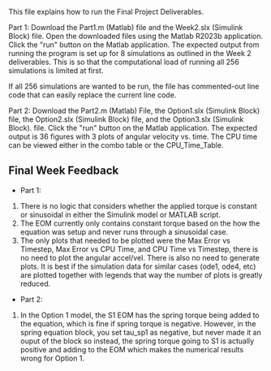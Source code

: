 This file explains how to run the Final Project Deliverables.


Part 1: Download the Part1.m (Matlab) file and the Week2.slx (Simulink Block) file. Open the downloaded files using the Matlab R2023b application. Click the "run" button on the Matlab application. The expected output from running the program is set up for 8 simulations as outlined in the Week 2 deliverables. This is so that the computational load of running all 256 simulations is limited at first. 

If all 256 simulations are wanted to be run, the file has commented-out line code that can easily replace the current line code. 

Part 2: Download the Part2.m (Matlab) File, the Option1.slx (Simulink Block) file, the Option2.slx (Simulink Block) file, and the Option3.slx (Simulink Block).  file. Click the "run" button on the Matlab application. The expected output is 36 figures with 3 plots of angular velocity vs. time. The CPU time can be viewed either in the combo table or the CPU_Time_Table. 

## Final Week Feedback
- Part 1: 
1) There is no logic that considers whether the applied torque is constant or sinusoidal in either the Simulink model or MATLAB script.
2) The EOM currently only contains constant torque based on the how the equation was setup and never runs through a sinusoidal case.
3) The only plots that needed to be plotted were the Max Error vs Timestep, Max Error vs CPU Time, and CPU Time vs Timestep, there is no need to plot the angular accel/vel. There is also no need to generate plots. It is best if the simulation data for similar cases (ode1, ode4, etc) are plotted together with legends that way the number of plots is greatly reduced.
- Part 2:
1) In the Option 1 model, the S1 EOM has the spring torque being added to the equation, which is fine if spring torque is negative. However, in the spring equation block, you set tau_sp1 as negative, but never made it an ouput of the block so instead, the spring torque going to S1 is actually positive and adding to the EOM which makes the numerical results wrong for Option 1. 
